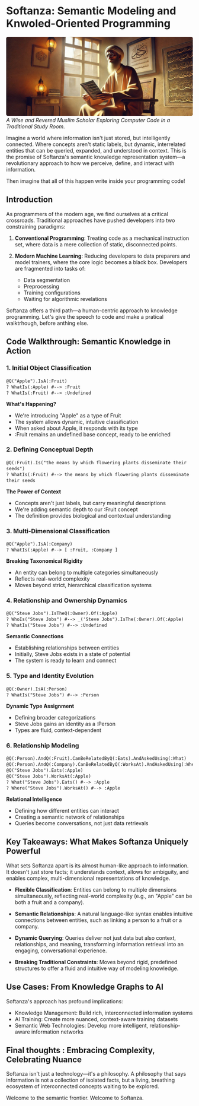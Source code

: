 # Softanza: Semantic Modeling and Knwoled-Oriented Programming
![A Wise and Revered Muslim Scholar Exploring Computer Code in a Traditional Study Room.](../images/stz-knowledge-programming.jpg)
*A Wise and Revered Muslim Scholar Exploring Computer Code in a Traditional Study Room.*

Imagine a world where information isn't just stored, but intelligently connected. Where concepts aren't static labels, but dynamic, interrelated entities that can be queried, expanded, and understood in context. This is the promise of Softanza's semantic knowledge representation system—a revolutionary approach to how we perceive, define, and interact with information.

Then imagine that all of this happen write inside your programming code!

## Introduction


As programmers of the modern age, we find ourselves at a critical crossroads. Traditional approaches have pushed developers into two constraining paradigms:

1. **Conventional Programming**: Treating code as a mechanical instruction set, where data is a mere collection of static, disconnected points.

2. **Modern Machine Learning**: Reducing developers to data preparers and model trainers, where the core logic becomes a black box. Developers are fragmented into tasks of:
   - Data segmentation
   - Preprocessing
   - Training configurations
   - Waiting for algorithmic revelations

Softanza offers a third path—a human-centric approach to knowledge programming. Let's give the speech to code and make a pratical walktrhough, before anthing else.

## Code Walkthrough: Semantic Knowledge in Action

### 1. Initial Object Classification

```softanza
@Q("Apple").IsA(:Fruit)
? WhatIs(:Apple) #--> :Fruit
? WhatIs(:Fruit) #--> :Undefined
```

**What's Happening?**
- We're introducing "Apple" as a type of Fruit
- The system allows dynamic, intuitive classification
- When asked about Apple, it responds with its type
- :Fruit remains an undefined base concept, ready to be enriched

### 2. Defining Conceptual Depth

```softanza
@Q(:Fruit).Is("the means by which flowering plants disseminate their seeds")
? WhatIs(:Fruit) #--> the means by which flowering plants disseminate their seeds
```

**The Power of Context**
- Concepts aren't just labels, but carry meaningful descriptions
- We're adding semantic depth to our :Fruit concept
- The definition provides biological and contextual understanding

### 3. Multi-Dimensional Classification

```softanza
@Q("Apple").IsA(:Company)
? WhatIs(:Apple) #--> [ :Fruit, :Company ]
```

**Breaking Taxonomical Rigidity**
- An entity can belong to multiple categories simultaneously
- Reflects real-world complexity
- Moves beyond strict, hierarchical classification systems

### 4. Relationship and Ownership Dynamics

```softanza
@Q("Steve Jobs").IsTheQ(:Owner).Of(:Apple)
? WhoIs("Steve Jobs") #--> _('Steve Jobs").IsThe(:Owner).Of(:Apple)
? WhatIs("Steve Jobs") #--> :Undefined
```

**Semantic Connections**
- Establishing relationships between entities
- Initially, Steve Jobs exists in a state of potential
- The system is ready to learn and connect

### 5. Type and Identity Evolution

```softanza
@Q(:Owner).IsA(:Person)
? WhatIs("Steve Jobs") #--> :Person
```

**Dynamic Type Assignment**
- Defining broader categorizations
- Steve Jobs gains an identity as a :Person
- Types are fluid, context-dependent

### 6. Relationship Modeling

```softanza
@Q(:Person).AndQ(:Fruit).CanBeRelatedByQ(:Eats).AndAskedUsing(:What)
@Q(:Person).AndQ(:Company).CanBeRelatedByQ(:WorksAt).AndAskedUsing(:Where)
@Q("Steve Jobs").Eats(:Apple)
@Q("Steve Jobs").WorksAt(:Apple)
? What("Steve Jobs").Eats() #--> :Apple
? Where("Steve Jobs").WorksAt() #--> :Apple
```

**Relational Intelligence**
- Defining how different entities can interact
- Creating a semantic network of relationships
- Queries become conversations, not just data retrievals


## Key Takeaways: What Makes Softanza Uniquely Powerful

What sets Softanza apart is its almost human-like approach to information. It doesn't just store facts; it understands context, allows for ambiguity, and enables complex, multi-dimensional representations of knowledge.

- **Flexible Classification**: Entities can belong to multiple dimensions simultaneously, reflecting real-world complexity (e.g., an "Apple" can be both a fruit and a company).

- **Semantic Relationships**: A natural language-like syntax enables intuitive connections between entities, such as linking a person to a fruit or a company.

- **Dynamic Querying**: Queries deliver not just data but also context, relationships, and meaning, transforming information retrieval into an engaging, conversational experience.

- **Breaking Traditional Constraints**: Moves beyond rigid, predefined structures to offer a fluid and intuitive way of modeling knowledge.


## Use Cases: From Knowledge Graphs to AI

Softanza's approach has profound implications:
- Knowledge Management: Build rich, interconnected information systems
- AI Training: Create more nuanced, context-aware training datasets
- Semantic Web Technologies: Develop more intelligent, relationship-aware information networks


## Final thoughts : Embracing Complexity, Celebrating Nuance

Softanza isn't just a technology—it's a philosophy. A philosophy that says information is not a collection of isolated facts, but a living, breathing ecosystem of interconnected concepts waiting to be explored.

Welcome to the semantic frontier. Welcome to Softanza.